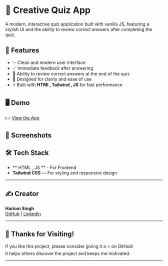 # 🎨 Creative Quiz App

A modern, interactive quiz application built with vanilla JS, featuring a stylish UI and the ability to review correct answers after completing the quiz.

## 🚀 Features

- ✨ Clean and modern user interface
- ✅ Immediate feedback after answering
- 🔁 Ability to review correct answers at the end of the quiz
- 🎯 Designed for clarity and ease of use
- ⚡ Built with **HTMl , Tailwind , JS**  for fast performance

## 🖥️ Demo

👉 [View the App](https://hariom0.github.io/quizWorld/ )

## 📸 Screenshots



## 🛠️ Tech Stack

- ** HTML , JS ** - For Frontend
- **Tailwind CSS** — For styling and responsive design

---

## ✍️ Creator

**Hariom Singh**  
[GitHub](https://github.com/Hariom0) | [LinkedIn](https://www.linkedin.com/in/hariom-singh-9651a4214)

---

## 🙌 Thanks for Visiting!

If you like this project, please consider giving it a ⭐ on GitHub!  
It helps others discover the project and keeps me motivated.

---



